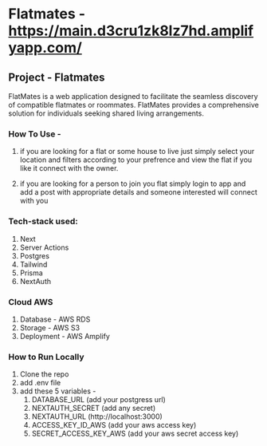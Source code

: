 # Flatmates - https://main.d3cru1zk8lz7hd.amplifyapp.com/

## Project -  Flatmates
FlatMates is a web application designed to facilitate the seamless discovery of compatible flatmates or roommates.
FlatMates provides a comprehensive solution for individuals seeking shared living arrangements.

### How To Use - 
1. if you are looking for a flat or some house to live just simply select your location and filters according to your prefrence and view the flat if you like it connect with the owner.

2. if you are looking for a person to join you flat simply login to app and add a post with appropriate details and someone interested will connect with you

### Tech-stack used:
 1. Next 
 2. Server Actions
 3. Postgres
 4. Tailwind
 5. Prisma
 6. NextAuth

### Cloud AWS
 1. Database  - AWS RDS
 2. Storage - AWS S3
 3. Deployment - AWS Amplify

### How to Run Locally
1. Clone the repo
2. add .env file
3. add these 5 variables - 
   1. DATABASE_URL  (add your postgress url) 
   2. NEXTAUTH_SECRET (add any secret)
   3. NEXTAUTH_URL  (http://localhost:3000)
   4. ACCESS_KEY_ID_AWS (add your aws access key)
   5. SECRET_ACCESS_KEY_AWS (add your aws secret access key)

 
